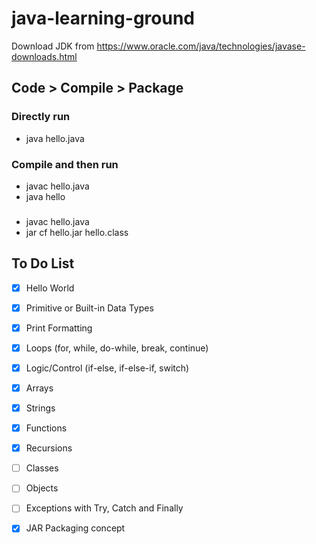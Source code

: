 # java-learning-ground

Download JDK from https://www.oracle.com/java/technologies/javase-downloads.html

## Code > Compile > Package

### Directly run
- java hello.java

### Compile and then run
- javac hello.java
- java hello

###
- javac hello.java
- jar cf hello.jar hello.class

## To Do List

- [x] Hello World
- [x] Primitive or Built-in Data Types
- [x] Print Formatting
- [x] Loops (for, while, do-while, break, continue)
- [x] Logic/Control (if-else, if-else-if, switch)
- [x] Arrays
- [x] Strings
- [x] Functions
- [x] Recursions
- [ ] Classes
- [ ] Objects
- [ ] Exceptions with Try, Catch and Finally

- [x] JAR Packaging concept

